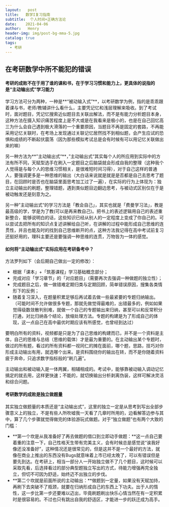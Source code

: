 ```yaml
---
layout:   post
title:   数学I复习指南
subtitle:  个人时间+正确方法论
date:    2021-04-06
author:   Henry
header-img: img/post-bg-mma-5.jpg
catalog: true
tags:
  - 考研
---
```


## 在考研数学中所不能犯的错误
#### 考研的成败不在于用了谁的课和书，在于学习习惯和能力上，更具体的说指的是“主动输出式”学习能力
学习方法可分为两种，一种是**“被动输入式”**，以考研数学为例，指的是乖乖跟着课与书，老师/教辅讲什么看什么，主要凭记忆和浅层理解来吸收。到了考试时，面对题目，凭记忆搜索近似题目去关联出解法，而不是有能力分析题目本身，这种方法在摄入知识痛苦程度上是不大或是在我看来是极小的，也是在自己回忆高三为什么会自己遇到极大滑落的一个重要原因，当题目不再是固定的套路，不再能采用记忆关联时，在考场上发现通过关联记忆居然找不到相似题，会产生应试的恐惧和成绩的不断起伏震荡（因为那些模拟考试总是会有时候有可以用记忆关联做出来的嘛）

另一种方法为**”主动输出式“**，”主动输出式“其实每个人的所应用到实际中的方法有所不同，天赋型选手在刷入一定题目之后脑袋就会形成自我的整理（这种我个人觉得是与每个人的思维习惯相关，是很难短时间习得），对于自己这样的普通人，要强调更多是一种思维的输出（大白话来说就是就是是否都是自己去思考了题目，在回顾时是否也在脑袋里面思考加工过了一遍），在实际的行为上体现为：独立主动输出的刷题，整理错题，遇到类似题目边翻边思考，与被动式区别仅在于是被动触发还是刻意为之。

另一种”主动输出式“的学习方法是「教会自己」，其实也就是「费曼学习法」，教是最高级的学，学是为了教(可以是再来教自己)。把书上的表述逻辑用自己的表述重新整合，能够说明白的话，这些知识已经从别人的一定程度上变成了你自己的。可以尝试去把所有的知识点复述讲解给自己听，在讲解的过程中能形成自己思维的连贯性，并且也能及时的找到自己思维断开的点，这种方法我记得在高中考试前复习还挺好用的，理科主要还是要强调一种思维的连贯，万物皆为一体的感觉。

#### 如何将“主动输出式”实际应用在考研备考中？
方法罗列如下（会后期自己做出一定的修改）：
+ 根据「课本」+「筑基课程」学习基础概念部分；
+ 完成对应「学习章节」的「对应题目」（需要再次去强调一种做题的独立性）；
+ 完成题目之后，做一做错难定期归类与定期回顾，简单错误原因，搜集各类情形下的反例；
+ 随着复习深入，在题量积累足够后再试着去做一些最紧要的专题归纳输出。（可能时间不允许做很多专题，那就先做觉得最难的，出错最多的，例如如果觉得级数敛散判别难，就做一个自己的专题输出来归纳，甚至可以和反常积分打通，对比归纳各个结论，放缩处理方法。专题的构建是为了形成自己的体现，这一点自己在高中最优时期应该有所感觉，也曾经到达过）

要明白所有的资料，视频都是只是为了自己思维的构建而已，并不是一个资料是主体，自己的思维与总结（思维的载体）才是最为重要的。在主动输出某个专题时，做过的所有题，看过的所有资料都一视同仁的摊在面前，哪个题，思路，技巧对你形成主动输出有用，就选哪个出来。是资料围绕你的输出在转，而不是你随着资料疲于奔命，只追求数字指标般的“刷几遍”。

主动输出和被动输入是一体两翼，相辅相成的。考试中，能够靠被动输入调动记忆搞定的就去用，这样更快速；不能的，就切换输出分析剥离伪装，这样可解决灵活和综合问题。

#### 考研数学的成败是**独立做题量**
其实独立做题量的本质还是“主动输出式”，这里的独立一定是从思考到写出全部步骤意义上的独立，不是有些人所吹嘘我一天看了几章时所用的，边看解答边参与其中，算了几个步骤就觉得做完的体验游玩式做题。对于“独立做题”也有两个大致的门槛：
+ **第一个坎是从我准备好了再去做题的借口到立即动手做题：**这一点自己要着重的注意一下，自己性格天生带有完美主义，会有时候总是感觉说“诶我好像还没准备好”，这种情况还是很常见的，但是这并不是一个最好的方法，就像在商业上推出的东西没有Bugs就意味着上市已经太晚了，可以有错误但是要先到达。在考研上，相当一部分人一开始独立做不了几个题目，这时候可以采取先看，后选择看过的部分典型题独立写出的方式，待能力增强再完全独立，但切不可因为舒适，始终迈不出独立的步伐。
+ **第二个坎就是前面所说的主动输出：**做题到一定量，如果没有天赋加持，再刷下去突破不了瓶颈，就要在归纳形成自己的东西上下功夫。出于人的惰性，这一步比第一步还要难以迈出，毕竟刷题刷出快乐心情当然在有一定积累时是很容易的。不过也只有跳出自我的舒适区，才能进一步的跃迁成为高手。